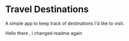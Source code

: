 # Travel Destinations

A simple app to keep track of destinations I'd like to visit.

Hello there , i changed readme again 
